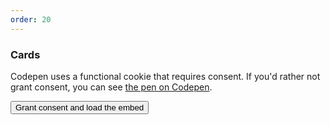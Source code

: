 ```yaml
---
order: 20
---
```


### Cards

<div class="codepen-later" data-slug-hash="wvEGQJK" data-user="dustin-jw">
  <p>
    Codepen uses a functional cookie that requires consent. If you'd rather not grant consent, you can see <a href="https://codepen.io/dustin-jw/pen/wvEGQJK">the pen on Codepen</a>.
  </p>
  <button type="button" class="grant-codepen-consent">Grant consent and load the embed</button>
</div>

